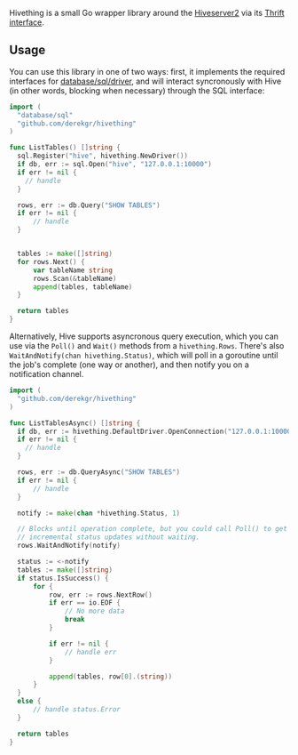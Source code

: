 Hivething is a small Go wrapper library around the [Hiveserver2](https://cwiki.apache.org/confluence/display/Hive/Setting+Up+HiveServer2) via its [Thrift interface](https://cwiki.apache.org/confluence/display/Hive/Setting+Up+HiveServer2).

## Usage

You can use this library in one of two ways: first, it implements the required interfaces for [database/sql/driver](http://golang.org/pkg/database/sql/driver/), and will interact syncronously with Hive (in other words,
blocking when necessary) through the SQL interface:

```go
import (
  "database/sql"
  "github.com/derekgr/hivething"
)

func ListTables() []string {
  sql.Register("hive", hivething.NewDriver())
  if db, err := sql.Open("hive", "127.0.0.1:10000")
  if err != nil {
    // handle
  }

  rows, err := db.Query("SHOW TABLES")
  if err != nil {
      // handle
  }


  tables := make([]string)
  for rows.Next() {
      var tableName string
      rows.Scan(&tableName)
      append(tables, tableName)
  }

  return tables
}
```

Alternatively, Hive supports asyncronous query execution, which you can use via the `Poll()` and `Wait()` methods from a `hivething.Rows`. There's
also `WaitAndNotify(chan hivething.Status)`, which will poll in a goroutine until the job's complete (one way or another), and then notify you on
a notification channel.

```go
import (
  "github.com/derekgr/hivething"
)

func ListTablesAsync() []string {
  if db, err := hivething.DefaultDriver.OpenConnection("127.0.0.1:10000")
  if err != nil {
    // handle
  }

  rows, err := db.QueryAsync("SHOW TABLES")
  if err != nil {
      // handle
  }

  notify := make(chan *hivething.Status, 1)

  // Blocks until operation complete, but you could call Poll() to get
  // incremental status updates without waiting.
  rows.WaitAndNotify(notify)

  status := <-notify
  tables := make([]string)
  if status.IsSuccess() {
      for {
          row, err := rows.NextRow()
          if err == io.EOF {
              // No more data
              break
          }

          if err != nil {
              // handle err
          }

          append(tables, row[0].(string))
      }
  }
  else {
      // handle status.Error
  }

  return tables
}
```
